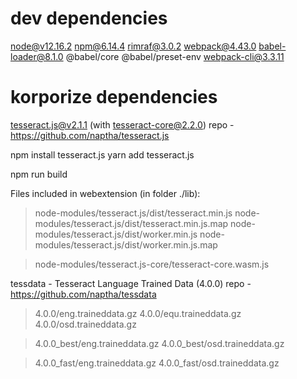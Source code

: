 # dev dependencies

node@v12.16.2
  npm@6.14.4
  rimraf@3.0.2
  webpack@4.43.0
  babel-loader@8.1.0 @babel/core @babel/preset-env
  webpack-cli@3.3.11

# korporize dependencies

tesseract.js@v2.1.1 (with tesseract-core@2.2.0)
repo - https://github.com/naptha/tesseract.js

  npm install tesseract.js
  yarn add tesseract.js

  npm run build

Files included in webextension (in folder ./lib):

> node-modules/tesseract.js/dist/tesseract.min.js
> node-modules/tesseract.js/dist/tesseract.min.js.map
> node-modules/tesseract.js/dist/worker.min.js
> node-modules/tesseract.js/dist/worker.min.js.map

> node-modules/tesseract.js-core/tesseract-core.wasm.js

tessdata - Tesseract Language Trained Data (4.0.0)
repo - https://github.com/naptha/tessdata

> 4.0.0/eng.traineddata.gz
> 4.0.0/equ.traineddata.gz
> 4.0.0/osd.traineddata.gz

> 4.0.0_best/eng.traineddata.gz
> 4.0.0_best/osd.traineddata.gz

> 4.0.0_fast/eng.traineddata.gz
> 4.0.0_fast/osd.traineddata.gz

